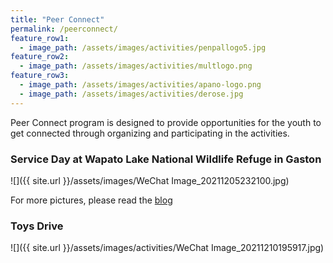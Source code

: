 ```yaml
---
title: "Peer Connect"
permalink: /peerconnect/
feature_row1:
  - image_path: /assets/images/activities/penpallogo5.jpg
feature_row2:
  - image_path: /assets/images/activities/multlogo.png
feature_row3:
  - image_path: /assets/images/activities/apano-logo.png
  - image_path: /assets/images/activities/derose.jpg
---
```


Peer Connect program is designed to provide opportunities for the youth to get connected through organizing and participating in the activities.

### Service Day at Wapato Lake National Wildlife Refuge in Gaston

![]({{ site.url }}/assets/images/WeChat Image_20211205232100.jpg)

For more pictures, please read the [blog](https://pdxchinese.org/peer_connect_service_day_dec_2021/)

### Toys Drive

![]({{ site.url }}/assets/images/activities/WeChat Image_20211210195917.jpg)
